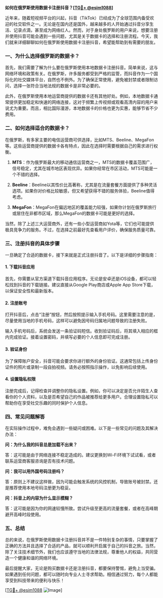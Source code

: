 **如何在俄罗斯使用数据卡注册抖音？[[TG💪+ @esim1088](https://t.me/s/esim1088)]**

近年来，随着短视频平台的兴起，抖音（TikTok）已经成为了全球范围内备受欢迎的社交软件之一。无论是在国内还是国外，越来越多的人开始通过抖音分享生活、记录点滴，甚至成为网络红人。然而，对于身处俄罗斯的用户来说，想要注册并使用抖音可能会遇到一些问题，尤其是关于数据卡的选择和注册流程。今天，我们就来详细聊聊如何在俄罗斯使用数据卡注册抖音，希望能帮助到有需要的朋友。

### 一、为什么选择俄罗斯的数据卡？

首先，我们需要了解为什么要在俄罗斯使用本地数据卡注册抖音。简单来说，这与网络环境和政策有关。在俄罗斯，许多服务都受到严格的监管，而抖音作为一个国际化的社交媒体平台，自然也不例外。为了确保正常使用，避免被封禁或者限制访问，选择一张符合当地法规的数据卡是非常必要的。

此外，在俄罗斯使用本地运营商提供的数据卡还有其他好处。例如，本地数据卡通常提供更加稳定和快速的网络连接，这对于频繁上传视频或观看高清内容的用户来说尤为重要。而且，相比国际漫游，本地数据卡的价格也更为实惠，能够节省不少费用。

### 二、如何选择适合的数据卡？

在俄罗斯，有多家主要的电信运营商可供选择，比如MTS、Beeline、MegaFon等。这些运营商提供的数据卡各有特点，因此在选择时需要根据自己的需求进行权衡。

1. **MTS**：作为俄罗斯最大的移动通信运营商之一，MTS的数据卡覆盖范围广，信号稳定，尤其在城市地区表现优异。如果你经常在市区活动，MTS可能是一个不错的选择。
   
2. **Beeline**：Beeline以其性价比高著称，尤其是在流量套餐方面提供了多种灵活选项。如果你对价格比较敏感，但又希望获得不错的服务体验，Beeline值得考虑。

3. **MegaFon**：MegaFon在偏远地区的覆盖能力较强，如果你计划在俄罗斯旅行或居住在非都市区域，那么MegaFon的数据卡可能是更好的选择。

当然，除了上述三大运营商外，还有一些小型运营商如Yota等，它们也可能提供极具竞争力的服务。不过，在选择之前最好先查看用户评价，确保服务质量可靠。

### 三、注册抖音的具体步骤

一旦确定了合适的数据卡，接下来就是正式注册抖音了。以下是详细的步骤指南：

#### 1. 下载抖音应用

首先，你需要从官方渠道下载抖音应用程序。无论是安卓还是iOS设备，都可以轻松找到抖音的下载链接。建议直接从Google Play商店或Apple App Store下载，以保证安全性和最新版本。

#### 2. 注册账号

打开抖音后，点击“注册”按钮，然后按照提示输入手机号码。这里需要注意的是，尽量使用当地的手机号码，这样可以避免因号码归属地问题导致的注册失败。

输入手机号码后，系统会发送一条验证码短信。收到验证码后，将其填入相应的框内完成验证。接着设置密码，并填写必要的个人信息即可完成注册。

#### 3. 验证身份

为了保障账户安全，抖音可能会要求你进行额外的身份验证。这通常包括上传身份证件的照片或录制一段自拍视频。请务必按照指示操作，以免影响后续使用。

#### 4. 设置隐私权限

注册完成后，记得检查并调整你的隐私设置。例如，你可以决定是否允许陌生人查看你的个人资料，以及是否希望自己的作品被推荐给更多用户。合理设置隐私可以帮助你在享受社交乐趣的同时保护个人信息。

### 四、常见问题解答

在实际操作过程中，难免会遇到一些疑问或困难。以下是一些常见的问题及其解决办法：

**问：为什么我的抖音总是加载不出来？**

答：这可能是由于网络连接不稳定造成的。建议更换到Wi-Fi环境下试试看，或者联系运营商客服咨询是否有技术问题。

**问：我可以用外国号码注册吗？**

答：原则上不建议这样做，因为可能会触发系统的风控机制，导致账号被封禁。还是推荐使用本地号码注册更为稳妥。

**问：抖音上的内容为什么显示模糊？**

答：这可能是因为你的网速较慢所致。尝试升级至更高的流量套餐，或者在高峰期避开高峰时段使用。

### 五、总结

总的来说，在俄罗斯使用数据卡注册抖音并不是一件特别复杂的事情，只要掌握了正确的方法并且选择了合适的产品，就可以顺利开启属于自己的抖音之旅。当然，除了关注技术细节外，我们也应该遵守当地的法律法规，尊重他人的权益，共同营造一个健康和谐的网络环境。

最后提醒大家，无论是购买数据卡还是注册抖音，都要保持警惕，避免上当受骗。如果遇到任何问题，都可以随时向专业人士寻求帮助。相信通过努力，每个人都能享受到科技带来的便利与快乐！

[[TG💪+ @esim1088](https://t.me/s/esim1088) ![Image](https://i.postimg.cc/4NQfJmqS/Snipaste-2025-05-13-00-14-12.png)]